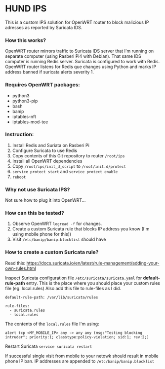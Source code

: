 # HUND IPS

This is a custom IPS solution for OpenWRT router to block malicious IP adresses as reported by Suricata IDS.

### How this works?

OpenWRT router mirrors traffic to Suricata IDS server that I'm running on separate computer (using Rasberi Pi4 with Debian). That same IDS computer is running Redis server. Suricata is configured to work with Redis. OpenWRT router listens for Redis que changes using Python and marks IP address banned if suricata alerts severity 1.

### Requires OpenWRT packages:

- python3
- python3-pip
- bash
- banip
- iptables-nft
- iptables-mod-tee

### Instruction:

1. Install Redis and Suriata on Rasberi Pi
2. Configure Suricata to use Redis
3. Copy contents of this Git repository to router `/root/ips`
4. Install all OpenWRT dependencies
5. Copy `/root/ips/init_d_script` to `/root/init.d/protect`
5. `service protect start` and `service protect enable`
6. `reboot`

### Why not use Suricata IPS?

Not sure how to plug it into OpenWRT...

### How can this be tested?

1. Observe OpenWRT `logread -f` for changes.
2. Create a custom Suricata rule that blocks IP address you know (I'm using mobile phone for this))
3. Visit `/etc/banip/banip.blocklist` should have 

### How to create a custom Suricata rule?

Read this: https://docs.suricata.io/en/latest/rule-management/adding-your-own-rules.html

Inspect Suricata configuration file `/etc/suricata/suricata.yaml` for **default-rule-path** entry. This is the place where you should place your custom rules file (eg. local.rules) Also add this file to rule-files as I did.

```
default-rule-path: /var/lib/suricata/rules

rule-files:
  - suricata.rules
  - local.rules
```


The contents of the `local.rules` file I'm using:

```
alert tcp <MY_MOBILE_IP> any -> any any (msg:"Testing blocking intruder"; priority:1; classtype:policy-violation; sid:1; rev:2;)
```

Restart Suricata `service suricata restart`

If successful single visit from mobile to your netowk should result in mobile phone IP ban. IP addresses are appended to `/etc/banip/banip.blocklist`